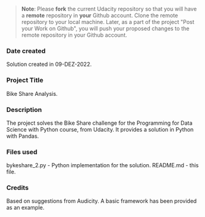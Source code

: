 >**Note**: Please **fork** the current Udacity repository so that you will have a **remote** repository in **your** Github account. Clone the remote repository to your local machine. Later, as a part of the project "Post your Work on Github", you will push your proposed changes to the remote repository in your Github account.

### Date created
Solution created in 09-DEZ-2022.

### Project Title
Bike Share Analysis.

### Description
The project solves the Bike Share challenge for the Programming for Data Science with Python course, from Udacity.
It provides a solution in Python with Pandas.


### Files used
bykeshare_2.py - Python implementation for the solution.
README.md - this file.

### Credits
Based on suggestions from Audicity. A basic framework has been provided as an example.
